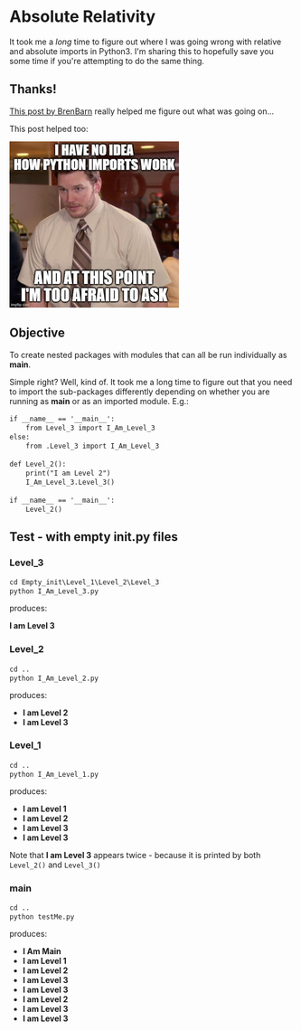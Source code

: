# Absolute Relativity

It took me a _long_ time to figure out where I was going wrong with relative and absolute imports in Python3.
I'm sharing this to hopefully save you some time if you're attempting to do the same thing.

## Thanks!

[This post by BrenBarn](https://stackoverflow.com/a/14132912) really helped me figure out what was going on...

This post helped too:

[![No Idea](img/AndyRelativeImports.jpg)](https://iq-inc.com/importerror-attempted-relative-import/)

## Objective

To create nested packages with modules that can all be run individually as __main__.

Simple right? Well, kind of. It took me a long time to figure out that you need to import the sub-packages differently
depending on whether you are running as __main__ or as an imported module. E.g.:

```
if __name__ == '__main__':
    from Level_3 import I_Am_Level_3
else:
    from .Level_3 import I_Am_Level_3

def Level_2():
    print("I am Level 2")
    I_Am_Level_3.Level_3()

if __name__ == '__main__':
    Level_2()
```

## Test - with empty __init__.py files

### Level_3

```
cd Empty_init\Level_1\Level_2\Level_3
python I_Am_Level_3.py
```

produces:

**I am Level 3**

### Level_2

```
cd ..
python I_Am_Level_2.py
```

produces:

* **I am Level 2**
* **I am Level 3**

### Level_1

```
cd ..
python I_Am_Level_1.py
```

produces:

* **I am Level 1**
* **I am Level 2**
* **I am Level 3**
* **I am Level 3**

Note that **I am Level 3** appears twice - because it is printed by both ```Level_2()``` and ```Level_3()```

### main

```
cd ..
python testMe.py
```

produces:

* **I Am Main**
* **I am Level 1**
* **I am Level 2**
* **I am Level 3**
* **I am Level 3**
* **I am Level 2**
* **I am Level 3**
* **I am Level 3**



